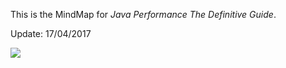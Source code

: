 This is the MindMap for *Java Performance The Definitive Guide*.

Update: 17/04/2017

![](http://7xpowy.com1.z0.glb.clouddn.com//images/mindmap/Java%20Performance.png)

